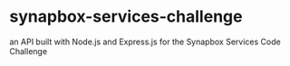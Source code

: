 # synapbox-services-challenge
an API built with Node.js and Express.js for the Synapbox Services Code Challenge
